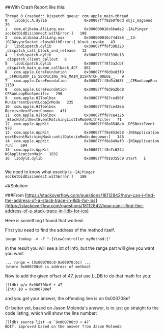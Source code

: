 ##With Crash Report like this:

```
Thread 0 Crashed:: Dispatch queue: com.apple.main-thread
0   libobjc.A.dylib               	0x00007fff9260f0dd objc_msgSend   29
1   com.alibaba.AliLang.osx       	0x000000010c6bade2 -[ALPinger socketDidDisconnect:withError:]   198
2   com.alibaba.AliLang.osx       	0x000000010c74d388 __33-[GCDAsyncSocket closeWithError:]_block_invoke   43
3   libdispatch.dylib             	0x00007fff8f39b323 _dispatch_call_block_and_release   12
4   libdispatch.dylib             	0x00007fff8f396c13 _dispatch_client_callout   8
5   libdispatch.dylib             	0x00007fff8f3a2cbf _dispatch_main_queue_callback_4CF   861
6   com.apple.CoreFoundation      	0x00007fff8d9e83f9 __CFRUNLOOP_IS_SERVICING_THE_MAIN_DISPATCH_QUEUE__   9
7   com.apple.CoreFoundation      	0x00007fff8d9a368f __CFRunLoopRun   2159
8   com.apple.CoreFoundation      	0x00007fff8d9a2bd8 CFRunLoopRunSpecific   296
9   com.apple.HIToolbox           	0x00007fff87ce456f RunCurrentEventLoopInMode   235
10  com.apple.HIToolbox           	0x00007fff87ce42ea ReceiveNextEventCommon   431
11  com.apple.HIToolbox           	0x00007fff87ce412b _BlockUntilNextEventMatchingListInModeWithFilter   71
12  com.apple.AppKit              	0x00007fff8e8548ab _DPSNextEvent   978
13  com.apple.AppKit              	0x00007fff8e853e58 -[NSApplication nextEventMatchingMask:untilDate:inMode:dequeue:]   346
14  com.apple.AppKit              	0x00007fff8e849af3 -[NSApplication run]   594
15  com.apple.AppKit              	0x00007fff8e7c6244 NSApplicationMain   1832
16  libdyld.dylib                 	0x00007fff919355c9 start   1


```

We need to know what exactly is ```-[ALPinger socketDidDisconnect:withError:]   198```


##Solution:

###From
[https://stackoverflow.com/questions/18112842/how-can-i-find-the-address-of-a-stack-trace-in-lldb-for-ios](https://stackoverflow.com/questions/18112842/how-can-i-find-the-address-of-a-stack-trace-in-lldb-for-ios)


Here is something I found that worked:

First you need to find the address of the method itself.

```
image lookup -v -F "-[ViewController myMethod:]"
```

in the result you will see a lot of info, but the range part will give you want you want

```
... range = [0x000708c0-0x00070c6c) ...
(where 0x000708c0 is address of method)
```

Now to add the given offset of 47, just use LLDB to do that math for you:
```
(lldb) p/x 0x000708c0 + 47
(int) $0 = 0x000708ef
```
and you get your answer, the offending line is on 0x000708ef

Or better yet, based on Jason Molenda's answer, is to just go straight to the code listing, which will show the line number:

```
(lldb) source list -a `0x000708c0 + 47`
EDIT: improved based on the answer from Jason Molenda
```